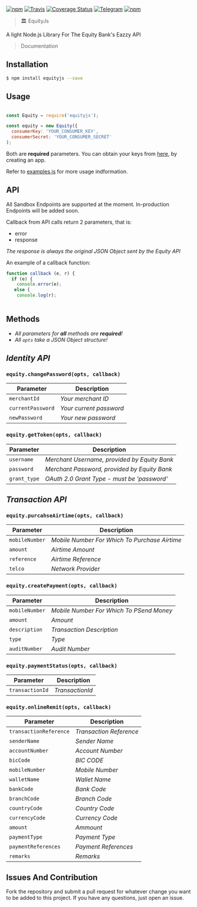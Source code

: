 [![npm](https://img.shields.io/npm/v/equityjs.svg?style=flat-square)](https://www.npmjs.com/package/equityjs)
[![Travis](https://img.shields.io/travis/kamikazechaser/EquityJs.svg?style=flat-square)](https://travis-ci.org/kamikazechaser/EquityJs)
[![Coverage Status](https://img.shields.io/coveralls/kamikazechaser/EquityJs.svg?style=flat-square)](https://coveralls.io/github/kamikazechaser/EquityJs?branch=master)
[![Telegram](http://img.shields.io/badge/Telegram-@kamikazechaser-00aced.svg?style=flat-square)](https://telegram.me/kamikazechaser)
[![npm](https://img.shields.io/npm/l/equityjs.svg?style=flat-square)](https://github.com/kamikazechaser/EquityJs/blob/master/LICENSE)


> 🏛 EquityJs

A light Node.js Library For The Equity Bank's Eazzy API

> Documentation
 

## Installation

```bash
$ npm install equityjs --save
```

## Usage

```js

const Equity = require('equityjs');

const equity = new Equity({
  consumerKey: 'YOUR_CONSUMER_KEY',
  consumerSecret: 'YOUR_CONSUMER_SECRET'
);
```

Both are **required** parameters. You can obtain your keys from [here](https://developers.equitybankgroup.com/user/me/apps), by creating an app.

Refer to [examples.js](https://github.com/kamikazechaser/EquityJs/blob/master/examples.js) for more usage indformation.

## API

All Sandbox Endpoints are supported at the moment. In-production Endpoints will be added soon.

Callback from API calls return 2 parameters, that is:

- error
- response 

_The response is always the original JSON Object sent by the Equity API_

An example of a callback function:

```js
function callback (e, r) {
  if (e) {
    console.error(e);
   else {
    console.log(r);
  

```

## Methods

- _All parameters for **all** methods are **required**!_
- _All `opts` take a JSON Object structure!_

## _Identity API_

### `equity.changePassword(opts, callback)`

Parameter | Description 
--- | --- |
`merchantId` | _Your merchant ID_
`currentPassword` | _Your current password_
`newPassword` | _Your new password_

### `equity.getToken(opts, callback)`

Parameter | Description 
--- | --- |
`username` | _Merchant Username, provided by Equity Bank_
`password` | _Merchant Password, provided by Equity Bank_
`grant_type` | _OAuth 2.0 Grant Type - must be 'password'_

## _Transaction API_

### `equity.purcahseAirtime(opts, callback)`

Parameter | Description 
--- | --- |
`mobileNumber` | _Mobile Number For Which To Purchase Airtime_
`amount` | _Airtime Amount_
`reference` | _Airtime Reference_
`telco` | _Network Provider_ 

### `equity.createPayment(opts, callback)`

Parameter | Description 
--- | --- |
`mobileNumber` | _Mobile Number For Which To PSend Money_
`amount` | _Amount_
`description` | _Transaction Description_
`type` | _Type_
`auditNumber` | _Audit Number_

### `equity.paymentStatus(opts, callback)`

Parameter | Description 
--- | --- |
`transactionId` | _TransactionId_

### `equity.onlineRemit(opts, callback)`

Parameter | Description 
--- | --- |
`transactionReference` | _Transaction Reference_
`senderName` | _Sender Name_
`accountNumber` | _Account Number_
`bicCode` | _BIC CODE_
`mobileNumber` | _Mobile Number_
`walletName` | _Wallet Name_
`bankCode` | _Bank Code_
`branchCode` | _Branch Code_
`countryCode` | _Country Code_
`currencyCode` | _Currency Code_
`amount` | _Ammount_
`paymentType` | _Payment Type_
`paymentReferences` | _Payment References_      
`remarks` | _Remarks_

## Issues And Contribution

Fork the repository and submit a pull request for whatever change you want to be added to this project. If you have any questions, just open an issue.
